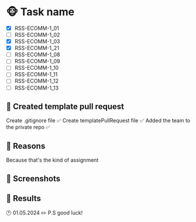 # 🐵 Task name <!-- ECOME-3 Repository Setup -->
<!-- какие таски из борды сделаны -->
- [x] RSS-ECOMM-1_01
- [ ] RSS-ECOMM-1_02
- [x] RSS-ECOMM-1_03
- [x] RSS-ECOMM-1_21 
- [ ] RSS-ECOMM-1_08 
- [ ] RSS-ECOMM-1_09
- [ ] RSS-ECOMM-1_10 
- [ ] RSS-ECOMM-1_11
- [ ] RSS-ECOMM-1_12
- [ ] RSS-ECOMM-1_13
<!-- Краткое описание сделанного -->
## 🐒 Created template pull request
Create .gitignore file ✅
Create templatePullRequest file ✅
Added the team to the private repo ✅
<!--Какие то дополнительные данные если нужно, почему именно так сделали, не обязательный пункт/reasons -->
## 🙊 Reasons
Because that's the kind of assignment 
<!-- Скриншот реализованной фичи -->
## 🙈 Screenshots
<!-- Здесь будет ваш скриншот -->

<!-- Дата выполнения\создания ПР и любой PS -->
## 🙉 Results
🕐  01.05.2024
✏️ P.S good luck!